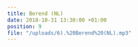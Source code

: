 ```yaml
---
title: Berend (NL)
date: 2018-10-31 13:30:00 +01:00
position: 9
file: "/uploads/6).%20Berend%20(NL).mp3"
---
```



